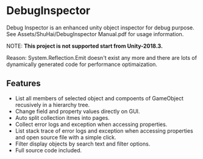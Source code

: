 # DebugInspector

Debug Inspector is an enhanced unity object inspector for debug purpose.
See Assets/ShuHai/DebugInspector Manual.pdf for usage information.

NOTE: __This project is not supported start from Unity-2018.3.__

Reason: System.Reflection.Emit doesn't exist any more and there are lots of dynamically generated code for performance optimaization.

## Features

- List all members of selected object and compoents of GameObject recusively in a hierarchy tree.
- Change field and property values directly on GUI.
- Auto split collection itmes into pages.
- Collect error logs and exception when accessing properties.
- List stack trace of error logs and exception when accessing properties and open source file with a simple click.
- Filter display objects by search text and filter options.
- Full source code included.